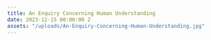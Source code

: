 ```yaml
---
title: An Enquiry Concerning Human Understanding
date: 2023-12-15 00:00:00 Z
assets: "/uploads/An-Enquiry-Concerning-Human-Understanding.jpg"
---
```


